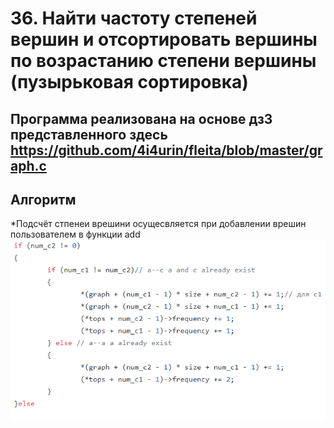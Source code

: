 **36.	Найти частоту степеней вершин и отсортировать вершины по возрастанию степени вершины (пузырьковая сортировка)**
=====================================================================================================================
Программа реализована на основе дз3 представленного здесь https://github.com/4i4urin/fleita/blob/master/graph.c
-------------------------
**Алгоритм**
-----------------------------------------
*Подсчёт стпенеи врешини осущесвляется при добавлении врешин пользователем в функции add
![alt tag](https://github.com/4i4urin/fleita/blob/master/dz_4/add%20(2).png "Описание будет тут")


